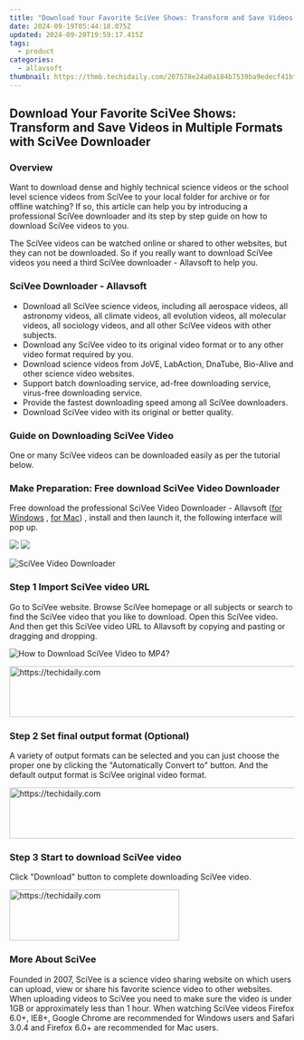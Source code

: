 ```yaml
---
title: "Download Your Favorite SciVee Shows: Transform and Save Videos in Multiple Formats with SciVee Downloader"
date: 2024-09-19T05:44:18.075Z
updated: 2024-09-20T19:59:17.415Z
tags:
  - product
categories:
  - allavsoft
thumbnail: https://thmb.techidaily.com/207578e24a0a184b7539ba9edecf41bf44046bb6668830fc6d1ed96db57dfa6c.png
---
```


## Download Your Favorite SciVee Shows: Transform and Save Videos in Multiple Formats with SciVee Downloader

### Overview

Want to download dense and highly technical science videos or the school level science videos from SciVee to your local folder for archive or for offline watching? If so, this article can help you by introducing a professional SciVee downloader and its step by step guide on how to download SciVee videos to you.

The SciVee videos can be watched online or shared to other websites, but they can not be downloaded. So if you really want to download SciVee videos you need a third SciVee downloader - Allavsoft to help you.

### SciVee Downloader - Allavsoft

* Download all SciVee science videos, including all aerospace videos, all astronomy videos, all climate videos, all evolution videos, all molecular videos, all sociology videos, and all other SciVee videos with other subjects.
* Download any SciVee video to its original video format or to any other video format required by you.
* Download science videos from JoVE, LabAction, DnaTube, Bio-Alive and other science video websites.
* Support batch downloading service, ad-free downloading service, virus-free downloading service.
* Provide the fastest downloading speed among all SciVee downloaders.
* Download SciVee video with its original or better quality.

### Guide on Downloading SciVee Video

One or many SciVee videos can be downloaded easily as per the tutorial below.

### Make Preparation: Free download SciVee Video Downloader

Free download the professional SciVee Video Downloader - Allavsoft ([for Windows](https://tools.techidaily.com/allavsoft/products/) , [for Mac](https://tools.techidaily.com/allavsoft/products/)) , install and then launch it, the following interface will pop up.

[![](https://www.allavsoft.com/how-to/../images/how-to/free-download-win.jpg)](https://tools.techidaily.com/allavsoft/products/) [![](https://www.allavsoft.com/how-to/../images/how-to/free-download-mac.jpg)](https://tools.techidaily.com/allavsoft/products/)

![SciVee Video Downloader](https://www.allavsoft.com/how-to/../images/allavsoft/screen-shot-600.jpg)

### Step 1 Import SciVee video URL

Go to SciVee website. Browse SciVee homepage or all subjects or search to find the SciVee video that you like to download. Open this SciVee video. And then get this SciVee video URL to Allavsoft by copying and pasting or dragging and dropping.

![How to Download SciVee Video to MP4?](https://www.allavsoft.com/how-to/../images/how-to/download-rtmp-video/download-rtmp-video.jpg)

<!-- affiliate ads begin -->
<a href="https://aligracehair.sjv.io/c/5597632/1934142/19272" target="_top" id="1934142">
  <img src="//a.impactradius-go.com/display-ad/19272-1934142" border="0" alt="https://techidaily.com" width="728" height="90"/>
</a>
<img height="0" width="0" src="https://aligracehair.sjv.io/i/5597632/1934142/19272" style="position:absolute;visibility:hidden;" border="0" />
<!-- affiliate ads end -->

### Step 2 Set final output format (Optional)

A variety of output formats can be selected and you can just choose the proper one by clicking the "Automatically Convert to" button. And the default output format is SciVee original video format.

<!-- affiliate ads begin -->
<a href="https://appsumo.8odi.net/c/5597632/2118315/7443" target="_top" id="2118315">
  <img src="//a.impactradius-go.com/display-ad/7443-2118315" border="0" alt="https://techidaily.com" width="728" height="90"/>
</a>
<img height="0" width="0" src="https://appsumo.8odi.net/i/5597632/2118315/7443" style="position:absolute;visibility:hidden;" border="0" />
<!-- affiliate ads end -->

### Step 3 Start to download SciVee video

Click "Download" button to complete downloading SciVee video.

<!-- affiliate ads begin -->
<a href="https://laganoo.pxf.io/c/5597632/1528685/16446" target="_top" id="1528685">
  <img src="//a.impactradius-go.com/display-ad/16446-1528685" border="0" alt="https://techidaily.com" width="300" height="90"/>
</a>
<img height="0" width="0" src="https://laganoo.pxf.io/i/5597632/1528685/16446" style="position:absolute;visibility:hidden;" border="0" />
<!-- affiliate ads end -->

### More About SciVee

Founded in 2007, SciVee is a science video sharing website on which users can upload, view or share his favorite science video to other websites. When uploading videos to SciVee you need to make sure the video is under 1GB or approximately less than 1 hour. When watching SciVee videos Firefox 6.0+, IE8+, Google Chrome are recommended for Windows users and Safari 3.0.4 and Firefox 6.0+ are recommended for Mac users.

<ins class="adsbygoogle"
     style="display:block"
     data-ad-format="autorelaxed"
     data-ad-client="ca-pub-7571918770474297"
     data-ad-slot="1223367746"></ins>

<ins class="adsbygoogle"
     style="display:block"
     data-ad-client="ca-pub-7571918770474297"
     data-ad-slot="8358498916"
     data-ad-format="auto"
     data-full-width-responsive="true"></ins>



